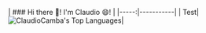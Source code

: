 
|  ### Hi there 👋! I'm Claudio 😄!  |
|-----:|-----------|
|    Test| ![ClaudioCamba's Top Languages](https://github-readme-stats.vercel.app/api/top-langs/?username=ClaudioCamba&theme=vision-friendly-dark&show_icons=true&hide_border=true&layout=compact)|




<!--
**ClaudioCamba/ClaudioCamba** is a ✨ _special_ ✨ repository because its `README.md` (this file) appears on your GitHub profile.

Here are some ideas to get you started:

- 🔭 I’m currently working on ...
- 🌱 I’m currently learning ...
- 👯 I’m looking to collaborate on ...
- 🤔 I’m looking for help with ...
- 💬 Ask me about ...
- 📫 How to reach me: ...
- 😄 Pronouns: ...
- ⚡ Fun fact: ...
-->
